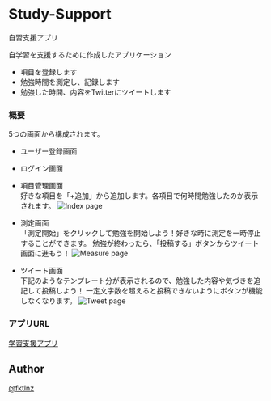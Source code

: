 # Study-Support
自習支援アプリ

自学習を支援するために作成したアプリケーション
- 項目を登録します
- 勉強時間を測定し、記録します
- 勉強した時間、内容をTwitterにツイートします

### 概要

5つの画面から構成されます。

- ユーザー登録画面
- ログイン画面
- 項目管理画面  
好きな項目を「+追加」から追加します。各項目で何時間勉強したのか表示されます。
![Index page](https://gyazo.com/909793dd1a354981619b5299ae5d432a.png)
  
- 測定画面  
「測定開始」をクリックして勉強を開始しよう！好きな時に測定を一時停止することができます。
勉強が終わったら、「投稿する」ボタンからツイート画面に進もう！
![Measure page](https://gyazo.com/5c8880da9a80e0459020aedf4b45f2ed.png)
  　　
- ツイート画面  
下記のようなテンプレート分が表示されるので、勉強した内容や気づきを追記して投稿しよう！
一定文字数を超えると投稿できないようにボタンが機能しなくなります。
![Tweet page](https://gyazo.com/345b6361b1adb5bb482722b9d5efaa0b.png)

### アプリURL

[学習支援アプリ](https://test.masashisite.com)

## Author

[@fktlnz](https://github.com/fktlnz)


